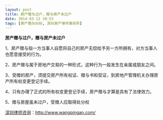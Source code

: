 ```yaml
---
layout: post
title: 房产赠与过户，赠与房产未过户
date: 2014-03-12 10:53
tags: [房产赠与纠纷, 深圳房产律师事务所]
---
```

<strong>房产赠与过户，赠与房产未过户</strong>

1、房产赠与指一方当事人自愿将自己的房产无偿给予另一方所拥有，对方当事人也愿意接受的行为。

2、房产赠与属于房地产交易的一种形式，这种行为一般发生在亲属或朋友之间。

3、受赠的房产，须提交房产所有权证、赠与书和契证，到房地产管理机关办理房产所有权变更登记手续。

4、只有办理了正式的所有权变更登记手续，房产赠与才算是具有了法律效力。

5、赠与房屋虽未过户，受赠人应取得处分权

<a href="http://www.wangpingan.com/">深圳律师咨询</a>：<a href="http://www.wangpingan.com/">http://www.wangpingan.com/</a>

